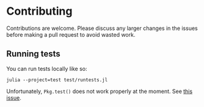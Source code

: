 # Contributing

Contributions are welcome. Please discuss any larger changes in the issues
before making a pull request to avoid wasted work.

## Running tests

You can run tests locally like so:

```
julia --project=test test/runtests.jl
```

Unfortunately, `Pkg.test()` does not work properly at the moment. See [this
issue](https://github.com/frankier/ComputerAdaptiveTesting.jl/issues/52).
